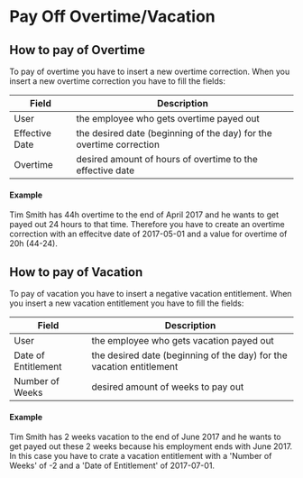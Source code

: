 # Pay Off Overtime/Vacation

## How to pay of Overtime
To pay of overtime you have to insert a new overtime correction. When you insert a new overtime correction you have to fill the fields:

| Field          | Description                                                         |
| -------------- | ------------------------------------------------------------------- |
| User           | the employee who gets overtime payed out                            |
| Effective Date | the desired date (beginning of the day) for the overtime correction |
| Overtime       | desired amount of hours of overtime to the effective date           |

#### Example
Tim Smith has 44h overtime to the end of April 2017 and he wants to get payed out 24 hours to that time. Therefore you have to create an overtime correction with an effecitve date of 2017-05-01 and a value for overtime of 20h (44-24).


## How to pay of Vacation
To pay of vacation you have to insert a negative vacation entitlement. When you insert a new vacation entitlement you have to fill the fields:

| Field               | Description                                                          |
| ------------------- | -------------------------------------------------------------------- |
| User                | the employee who gets vacation payed out                             |
| Date of Entitlement | the desired date (beginning of the day) for the vacation entitlement |
| Number of Weeks     | desired amount of weeks to pay out                                   |

#### Example
Tim Smith has 2 weeks vacation to the end of June 2017 and he wants to get payed out these 2 weeks because his employment ends with June 2017. In this case you have to crate a vacation entitlement with a 'Number of Weeks' of -2 and a 'Date of Entitlement' of 2017-07-01.

